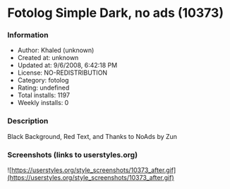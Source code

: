 # Fotolog Simple Dark, no ads (10373)

### Information
- Author: Khaled (unknown)
- Created at: unknown
- Updated at: 9/6/2008, 6:42:18 PM
- License: NO-REDISTRIBUTION
- Category: fotolog
- Rating: undefined
- Total installs: 1197
- Weekly installs: 0


### Description
Black Background, Red Text, and Thanks to NoAds by Zun


### Screenshots (links to userstyles.org)
![https://userstyles.org/style_screenshots/10373_after.gif](https://userstyles.org/style_screenshots/10373_after.gif)


